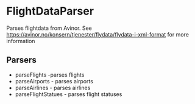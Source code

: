 # FlightDataParser

Parses flightdata from Avinor. See https://avinor.no/konsern/tjenester/flydata/flydata-i-xml-format for more information

## Parsers

* parseFlights -parses flights
* parseAirports - parses airports
* parseAirlines - parses airlines
* parseFlightStatues - parses flight statuses

